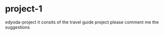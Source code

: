 # project-1
edyoda-project
it consits of the travel guide project
please comment me the suggestions

